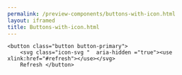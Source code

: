 ```yaml
--- 
permalink: /preview-components/buttons-with-icon.html
layout: iframed 
title: Buttons-with-icon.html
---
```

<div class="container py-8">

    <button class="button button-primary">
        <svg class="icon-svg "  aria-hidden ="true"><use xlink:href="#refresh"></use></svg>
        Refresh </button>

</div>